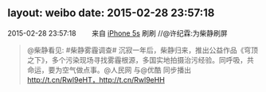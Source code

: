 layout: weibo
date: 2015-02-28 23:57:18
---
<meta name="referrer" content="no-referrer" />

2015-02-28 23:57:18  &nbsp;&nbsp;&nbsp;&nbsp;&nbsp;&nbsp; 来自 <a href="sinaweibo://customweibosource" rel="nofollow">iPhone 5s</a>
刷刷 //@许纪霖:为柴静刷屏
>  @柴静看见: #柴静雾霾调查# 沉寂一年后，柴静归来，推出公益作品《穹顶之下》，多个污染现场寻找雾霾根源，多国实地拍摄治污经验。同呼吸，共命运，要为空气做点事。@人民网 与@优酷 同步播出 http://t.cn/Rwl9eHT，http://t.cn/Rwl9eHH ​​​
